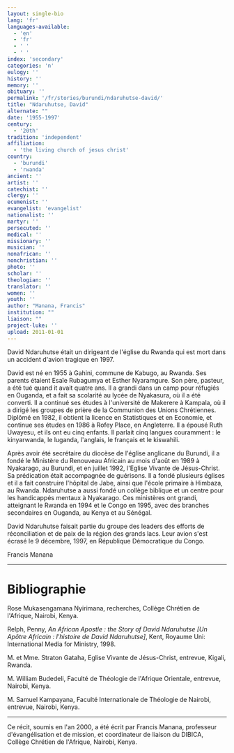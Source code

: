 ```yaml
---
layout: single-bio
lang: 'fr'
languages-available:
  - 'en'
  - 'fr'
  - ' '
  - ' '
index: 'secondary'
categories: 'n'
eulogy: ''
history: ''
memory: ''
obituary: ''
permalink: '/fr/stories/burundi/ndaruhutse-david/'
title: "Ndaruhutse, David"
alternate: ""
date: '1955-1997'
century:
  - '20th'
tradition: 'independent'
affiliation:
  - 'the living church of jesus christ'
country:
  - 'burundi'
  - 'rwanda'
ancient: ''
artist: ''
catechist: ''
clergy: ''
ecumenist: ''
evangelist: 'evangelist'
nationalist: ''
martyr: ''
persecuted: ''
medical: ''
missionary: ''
musician: ''
nonafrican: ''
nonchristian: ''
photo: ''
scholar: ''
theologian: ''
translator: ''
women: ''
youth: ''
author: "Manana, Francis"
institution: ""
liaison: ""
project-luke: ''
upload: 2011-01-01
---
```




David Ndaruhutse était un dirigeant de l'église du Rwanda qui est mort dans un accident d'avion tragique en 1997.

David est né en 1955 à Gahini, commune de Kabugo, au Rwanda. Ses parents étaient Esaïe Rubagumya et Esther Nyaramgure.  Son père, pasteur, a été tué quand it avait quatre ans.  Il a grandi dans un camp pour réfugiés en Ouganda, et a fait sa scolarité au lycée de Nyakasura, où il a été converti.  Il a continué ses études à l'université de Makerere à Kampala, o&ugrave; il a dirigé les groupes de prière de la Communion des Unions Chrétiennes.  Diplômé en 1982, il obtient la licence en Statistiques et en Economie, et continue ses études en 1986  à Rofey Place, en Angleterre.  Il a épousé Ruth Uwayesu, et ils ont eu cinq enfants.  Il parlait cinq langues couramment : le kinyarwanda, le luganda, l'anglais, le français et le kiswahili.

Après avoir été secrétaire du diocèse de l'église anglicane du Burundi, il a fondé le Ministère du Renouveau Africain au mois d'août en 1989 à Nyakarago, au Burundi, et en juillet 1992, l'Eglise Vivante de Jésus-Christ.  Sa prédication était accompagnée de guérisons.  Il a fondé plusieurs églises et il a fait construire l'hôpital de Jabe, ainsi que l'école primaire à Himbaza, au Rwanda.  Ndaruhutse a aussi fondé un collège biblique et un centre pour les handicappés mentaux à Nyakarago.  Ces ministères ont grandi, atteignant le Rwanda en 1994 et le Congo en 1995, avec des branches secondaires en Ouganda, au Kenya et au Sénégal.

David Ndaruhutse faisait partie du groupe des leaders des efforts de réconciliation et de paix de la région des grands lacs.  Leur avion s'est écrasé le 9 décembre, 1997, en République Démocratique du Congo.

Francis Manana

---

# Bibliographie

Rose Mukasengamana Nyirimana, recherches, Collège Chrétien de l'Afrique, Nairobi, Kenya.

Relph, Penny, *An African Apostle : the Story of David Ndaruhutse [Un Apôtre Africain : l'histoire de David Ndaruhutse]*, Kent, Royaume Uni: International Media for Ministry, 1998.

M. et Mme. Straton Gataha, Eglise Vivante de Jésus-Christ, entrevue, Kigali, Rwanda.

M. William Budedeli, Faculté de Théologie de l'Afrique Orientale, entrevue, Nairobi, Kenya.

M. Samuel Kampayana, Faculté Internationale de Théologie de Nairobi, entrevue, Nairobi, Kenya.

---

Ce récit, soumis en l'an 2000, a été écrit par Francis Manana, professeur d'évangélisation et de mission, et coordinateur de liaison du DIBICA, Collège Chrétien de l'Afrique, Nairobi, Kenya.
